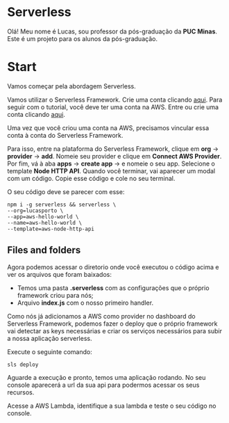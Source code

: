 
# Serverless

Olá! Meu nome é Lucas, sou professor da pós-graduação da **PUC Minas**. Este é um projeto para os alunos da pós-graduação.

# Start

Vamos começar pela abordagem Serverless.

Vamos utilizar o Serverless Framework. Crie uma conta clicando [aqui](https://app.serverless.com/).
Para seguir com o tutorial, você deve ter uma conta na AWS. Entre ou crie uma conta clicando [aqui](https://portal.aws.amazon.com/billing/signup?nc2=h_ct&src=header_signup&redirect_url=https://aws.amazon.com/registration-confirmation&language=pt_br#/start/email).

Uma vez que você criou uma conta na AWS, precisamos vincular essa conta à conta do Serverless Framework.

Para isso, entre na plataforma do Serverless Framework, clique em **org** -> **provider** -> **add**. Nomeie seu provider e clique em **Connect AWS Provider**. Por fim, vá à aba **apps** -> **create app** -> e nomeie o seu app. Selecione o template **Node HTTP API**. Quando você terminar, vai aparecer um modal com um código. Copie esse código e cole no seu terminal.

O seu código deve se parecer com esse:

```
npm i -g serverless && serverless \
--org=lucasporto \
--app=aws-hello-world \
--name=aws-hello-world \
--template=aws-node-http-api
```

## Files and folders

Agora podemos acessar o diretorio onde você executou o código acima e ver os arquivos que foram baixados:
- Temos uma pasta **.serverless** com as configurações que o próprio framework criou para nós;
- Arquivo **index.js** com o nosso primeiro handler.

Como nós já adicionamos a AWS como provider no dashboard do Serverless Framework, podemos fazer o deploy que o próprio framework vai detectar as keys necessárias e criar os serviços necessários para subir a nossa aplicação serverless.

Execute o seguinte comando:
```
sls deploy
```

Aguarde a execução e pronto, temos uma aplicação rodando. No seu console aparecerá a url da sua api para podermos acessar os seus recursos.

Acesse a AWS Lambda, identifique a sua lambda e teste o seu código no console.

  

